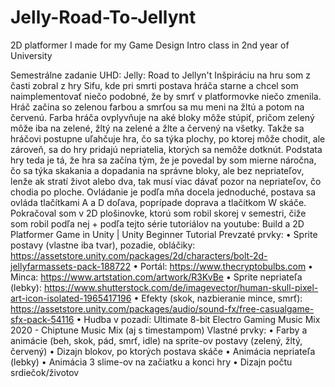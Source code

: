 # Jelly-Road-To-Jellynt
2D platformer I made for my Game Design Intro class in 2nd year of University


Semestrálne zadanie UHD:
Jelly: Road to Jellyn't
Inšpiráciu na hru som z časti zobral z hry Sifu, kde pri smrti postava hráča
starne a chcel som naimplementovať niečo podobné, že by smrť v
platformovke niečo zmenila.
Hráč začina so zelenou farbou a smrťou sa mu meni na žltú a potom na
červenú. Farba hráča ovplyvňuje na aké bloky môže stúpiť, pričom zelený môže
iba na zelené, žltý na zelené a žlte a červený na všetky. Takže sa hráčovi
postupne uľahčuje hra, čo sa týka plochy, po ktorej môže chodit, ale zároveň,
sa do hry pridajú nepriatelia, ktorých sa nemôže dotknút. Podstata hry teda je
tá, že hra sa začína tým, že je povedal by som mierne náročna, čo sa týka
skakania a dopadania na správne bloky, ale bez nepriateľov, lenže ak stratí
život alebo dva, tak musí viac dávať pozor na nepriateľov, čo chodia po ploche.
Ovládanie je podľa mňa docela jednoduché, postava sa ovláda tlačítkami A a D
doľava, poprípade doprava a tlačítkom W skáče.
Pokračoval som v 2D plošinovke, ktorú som robil skorej v semestri, čiže som
robil podľa nej + podľa tejto série tutoriálov na youtube:
Build a 2D Platformer Game in Unity | Unity Beginner Tutorial
Prevzaté prvky:
• Sprite postavy (vlastne iba tvar), pozadie, obláčiky:
https://assetstore.unity.com/packages/2d/characters/bolt-2d-jellyfarmassets-pack-188722
• Portál: https://www.thecryptobulbs.com
• Minca: https://www.artstation.com/artwork/R3KvBe
• Sprite nepriateľa (lebky): https://www.shutterstock.com/de/imagevector/human-skull-pixel-art-icon-isolated-1965417196
• Efekty (skok, nazbieranie mince, smrť):
https://assetstore.unity.com/packages/audio/sound-fx/free-casualgame-sfx-pack-54116
• Hudba v pozadí: Ultimate 8-bit Electro Gaming Music Mix 2020 -
Chiptune Music Mix (aj s timestampom)
Vlastné prvky:
• Farby a animácie (beh, skok, pád, smrť, idle) na sprite-ov postavy
(zelený, žltý, červený)
• Dizajn blokov, po ktorých postava skáče
• Animácia nepriateľa (lebky)
• Animácia 3 slime-ov na začiatku a konci hry
• Dizajn počtu srdiečok/životov

